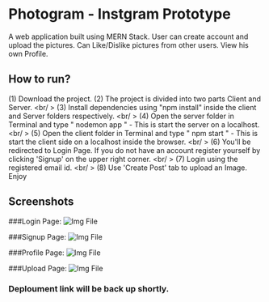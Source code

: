# Photogram - Instgram Prototype
A web application built using MERN Stack. User can create account and upload the pictures. Can Like/Dislike pictures from other users. View his own Profile.

## How to run?
(1) Download the project.
(2) The project is divided into two parts Client and Server. <br/ >
(3) Install dependencies using "npm install" inside the client and Server folders respectively. <br/ >
(4) Open the server folder in Terminal and type " nodemon app " - This is start the server on a localhost. <br/ >
(5) Open the client folder in Terminal and type " npm start " - This is start the client side on a localhost inside the browser. <br/ >
(6) You'll be redirected to Login Page. If you do not have an account register yourself by clicking 'Signup' on the upper right corner. <br/ >
(7) Login using the registered email id. <br/ >
(8) Use 'Create Post' tab to upload an Image. Enjoy 
 
## Screenshots
###Login Page:
![Img File](https://resumeimages209.s3.us-west-1.amazonaws.com/login_pg.png)

###Signup Page:
![Img File](https://resumeimages209.s3.us-west-1.amazonaws.com/signup_pg.png)

###Profile Page:
![Img File](https://resumeimages209.s3.us-west-1.amazonaws.com/profile_pg.png)

###Upload Page:
![Img File](https://resumeimages209.s3.us-west-1.amazonaws.com/upload_pg.png)


### Deploument link will be back up shortly.

